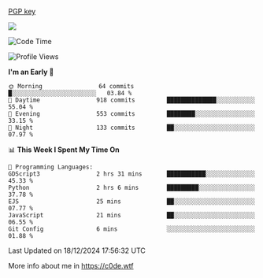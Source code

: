 [PGP key](https://c0de.wtf/urwq.asc)

<a href="https://wakatime.com"><img src="https://wakatime.com/share/@c0dezin/b7f18a7c-ab3a-40b8-8bc7-b1b7bf71f1d6.svg" /></a>

<!--START_SECTION:waka-->
![Code Time](http://img.shields.io/badge/Code%20Time-160%20hrs%2035%20mins-blue)

![Profile Views](http://img.shields.io/badge/Profile%20Views-0-blue)

**I'm an Early 🐤** 

```text
🌞 Morning                64 commits          █░░░░░░░░░░░░░░░░░░░░░░░░   03.84 % 
🌆 Daytime                918 commits         ██████████████░░░░░░░░░░░   55.04 % 
🌃 Evening                553 commits         ████████░░░░░░░░░░░░░░░░░   33.15 % 
🌙 Night                  133 commits         ██░░░░░░░░░░░░░░░░░░░░░░░   07.97 % 
```


📊 **This Week I Spent My Time On** 

```text
💬 Programming Languages: 
GDScript3                2 hrs 31 mins       ███████████░░░░░░░░░░░░░░   45.33 % 
Python                   2 hrs 6 mins        █████████░░░░░░░░░░░░░░░░   37.78 % 
EJS                      25 mins             ██░░░░░░░░░░░░░░░░░░░░░░░   07.77 % 
JavaScript               21 mins             ██░░░░░░░░░░░░░░░░░░░░░░░   06.55 % 
Git Config               6 mins              ░░░░░░░░░░░░░░░░░░░░░░░░░   01.88 % 
```


 Last Updated on 18/12/2024 17:56:32 UTC
<!--END_SECTION:waka-->

More info about me in https://c0de.wtf
